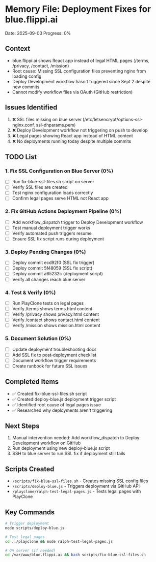 # Memory File: Deployment Fixes for blue.flippi.ai
Date: 2025-09-03
Progress: 0%

## Context
- blue.flippi.ai shows React app instead of legal HTML pages (/terms, /privacy, /contact, /mission)
- Root cause: Missing SSL configuration files preventing nginx from loading config
- Deploy Development workflow hasn't triggered since Sept 2 despite new commits
- Cannot modify workflow files via OAuth (GitHub restriction)

## Issues Identified
1. ❌ SSL files missing on blue server (/etc/letsencrypt/options-ssl-nginx.conf, ssl-dhparams.pem)
2. ❌ Deploy Development workflow not triggering on push to develop
3. ❌ Legal pages showing React app instead of HTML content
4. ❌ No deployments running today despite multiple commits

## TODO List

### 1. Fix SSL Configuration on Blue Server (0%)
- [ ] Run fix-blue-ssl-files.sh script on server
- [ ] Verify SSL files are created
- [ ] Test nginx configuration loads correctly
- [ ] Confirm legal pages serve HTML not React app

### 2. Fix GitHub Actions Deployment Pipeline (0%)
- [ ] Add workflow_dispatch trigger to Deploy Development workflow
- [ ] Test manual deployment trigger works
- [ ] Verify automated push triggers resume
- [ ] Ensure SSL fix script runs during deployment

### 3. Deploy Pending Changes (0%)
- [ ] Deploy commit ecd92f0 (SSL fix trigger)
- [ ] Deploy commit 5f48059 (SSL fix script)
- [ ] Deploy commit a65232c (deployment script)
- [ ] Verify all changes reach blue server

### 4. Test & Verify (0%)
- [ ] Run PlayClone tests on legal pages
- [ ] Verify /terms shows terms.html content
- [ ] Verify /privacy shows privacy.html content
- [ ] Verify /contact shows contact.html content
- [ ] Verify /mission shows mission.html content

### 5. Document Solution (0%)
- [ ] Update deployment troubleshooting docs
- [ ] Add SSL fix to post-deployment checklist
- [ ] Document workflow trigger requirements
- [ ] Create runbook for future SSL issues

## Completed Items
- ✅ Created fix-blue-ssl-files.sh script
- ✅ Created deploy-blue.js deployment trigger script
- ✅ Identified root cause of legal pages issue
- ✅ Researched why deployments aren't triggering

## Next Steps
1. Manual intervention needed: Add workflow_dispatch to Deploy Development workflow on GitHub
2. Run deployment using new deploy-blue.js script
3. SSH to blue server to run SSL fix if deployment still fails

## Scripts Created
- `/scripts/fix-blue-ssl-files.sh` - Creates missing SSL config files
- `/scripts/deploy-blue.js` - Triggers deployment via GitHub API
- `/playclone/ralph-test-legal-pages.js` - Tests legal pages with PlayClone

## Key Commands
```bash
# Trigger deployment
node scripts/deploy-blue.js

# Test legal pages
cd ../playclone && node ralph-test-legal-pages.js

# On server (if needed)
cd /var/www/blue.flippi.ai && bash scripts/fix-blue-ssl-files.sh
```